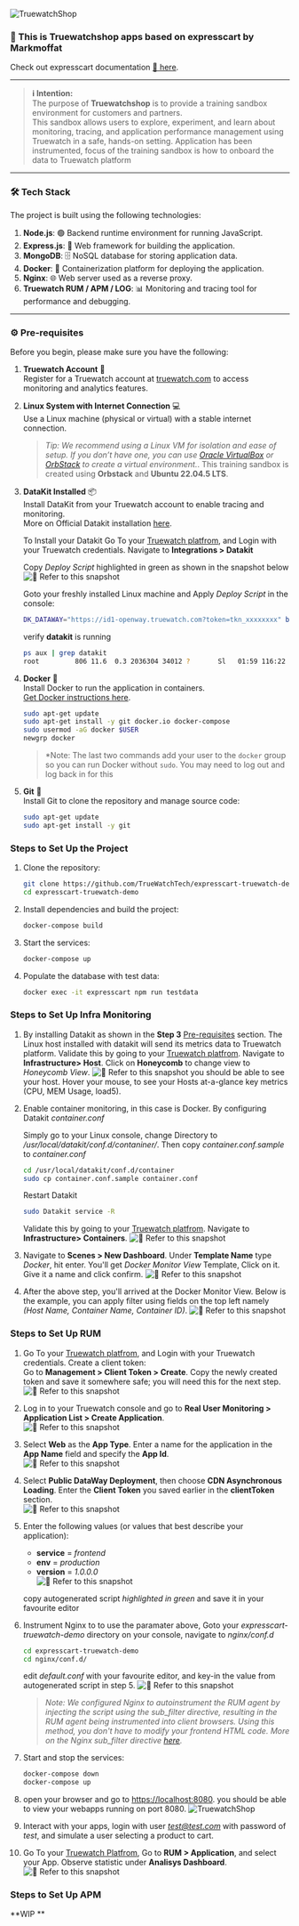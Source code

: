 ![TruewatchShop](./png/Truewatch-shop.png)

### 🌟 This is Truewatchshop apps based on expresscart by Markmoffat
Check out expresscart documentation [📖 here](https://github.com/mrvautin/expressCart/wiki).

---

> **ℹ️ Intention:**  
> The purpose of **Truewatchshop** is to provide a training sandbox environment for customers and partners.  
> This sandbox allows users to explore, experiment, and learn about monitoring, tracing, and application performance management using Truewatch in a safe, hands-on setting. Application has been instrumented, focus of the training sandbox is how to onboard the data to Truewatch platform

---

### 🛠️ Tech Stack

The project is built using the following technologies:

1. **Node.js**: 🟢 Backend runtime environment for running JavaScript.
2. **Express.js**: 🚀 Web framework for building the application.
3. **MongoDB**: 🗄️ NoSQL database for storing application data.
4. **Docker**: 🐳 Containerization platform for deploying the application.
5. **Nginx**: 🌐 Web server used as a reverse proxy.
6. **Truewatch RUM / APM / LOG**: 📊 Monitoring and tracing tool for performance and debugging. 

---

### ⚙️ Pre-requisites

Before you begin, please make sure you have the following:

1. **Truewatch Account** 📝  
   Register for a Truewatch account at [truewatch.com](https://id1-auth.truewatch.com/businessRegister) to access monitoring and analytics features.

2. **Linux System with Internet Connection** 💻  
   Use a Linux machine (physical or virtual) with a stable internet connection.  
   > *Tip: We recommend using a Linux VM for isolation and ease of setup. If you don’t have one, you can use [Oracle VirtualBox](https://www.virtualbox.org/) or [OrbStack](https://orbstack.dev/) to create a virtual environment.*. This training sandbox is created using **Orbstack** and **Ubuntu 22.04.5 LTS**. 

3. **DataKit Installed** 📦  
   Install DataKit from your Truewatch account to enable tracing and monitoring.  
   More on Official Datakit installation [here](https://docs.truewatch.com/datakit/datakit-install/).
   
   To Install your Datakit Go To your [Truewatch platfrom](https://id1-auth.truewatch.com), and Login with your Truewatch credentials. Navigate to **Integrations > Datakit**
   
   Copy *Deploy Script* highlighted in green as shown in the snapshot below
   ![📖 Refer to this snapshot](./png/datakit-1.png)
   
   Goto your freshly installed Linux machine and Apply *Deploy Script* in the console:
   ```bash
   DK_DATAWAY="https://id1-openway.truewatch.com?token=tkn_xxxxxxxx" bash -c "$(curl -L https://static.truewatch.com/datakit/install.sh)" 
   ```
   verify **datakit** is running
   ```bash
   ps aux | grep datakit
   root         806 11.6  0.3 2036304 34012 ?       Sl   01:59 116:22 /usr/local/datakit/externals/datakit-ebpf run --datakit-apiserver 0.0.0.0:9529 --hostname ubuntu --l7net-enabled httpflow --pprof-host 127.0.0.1 --pprof-port 6061 --netlog-metric --netlog-log --trace-env-list DK_BPFTRACE_SERVICE,DD_SERVICE,OTEL_SERVICE_NAME --enabled ebpf-net,ebpf-trace 
   ```
4. **Docker** 🐳  
   Install Docker to run the application in containers.  
   [Get Docker instructions here](https://docs.docker.com/get-docker/).

   ```bash
   sudo apt-get update
   sudo apt-get install -y git docker.io docker-compose
   sudo usermod -aG docker $USER
   newgrp docker
   ```
   > *Note: The last two commands add your user to the `docker` group so you can run Docker without `sudo`. You may need to log out and log back in for this

5. **Git** 🧰  
   Install Git to clone the repository and manage source code:
   ```bash
   sudo apt-get update
   sudo apt-get install -y git
   ```
### Steps to Set Up the Project

1. Clone the repository:
   ```bash
   git clone https://github.com/TrueWatchTech/expresscart-truewatch-demo
   cd expresscart-truewatch-demo
   ```
2. Install dependencies and build the project:
   ```bash
   docker-compose build
   ```
3. Start the services:
   ```bash
   docker-compose up
   ```
4. Populate the database with test data:
   ```bash
   docker exec -it expresscart npm run testdata
   ```
### Steps to Set Up Infra Monitoring

1. By installing Datakit as shown in the **Step 3** [Pre-requisites](#️-pre-requisites) section. 
   The Linux host installed with datakit will send its metrics data to Truewatch platform. 
   Validate this by going to your [Truewatch platfrom](https://id1-auth.truewatch.com). Navigate to **Infrastructure> Host**. Click on **Honeycomb** to change view to *Honeycomb View*. ![📖 Refer to this snapshot](./png/inframon-1.png)
   you should be able to see your host. Hover your mouse, to see your Hosts at-a-glance key metrics (CPU, MEM Usage, load5). 

2. Enable container monitoring, in this case is Docker. By configuring Datakit *container.conf*

   Simply go to your Linux console, change Directory to */usr/local/datakit/conf.d/contaniner/*. Then copy *container.conf.sample* to *container.conf*

   ```bash
   cd /usr/local/datakit/conf.d/container
   sudo cp container.conf.sample container.conf
   ```
   Restart Datakit

   ```bash
   sudo Datakit service -R
   ```

   Validate this by going to your [Truewatch platfrom](https://id1-auth.truewatch.com). Navigate to **Infrastructure> Containers**. ![📖 Refer to this snapshot](./png/inframon-2.png)

3. Navigate to **Scenes > New Dashboard**. Under **Template Name** type *Docker*, hit enter. You'll get *Docker Monitor View* Template, Click on it. Give it a name and click confirm. ![📖 Refer to this snapshot](./png/inframon-3.png)

4. After the above step, you'll arrived at the Docker Monitor View. Below is the example, you can apply filter using fields on the top left namely *(Host Name, Container Name, Container ID)*. ![📖 Refer to this snapshot](./png/inframon-4.png)



### Steps to Set Up RUM

1. Go To your [Truewatch platfrom](https://id1-auth.truewatch.com), and Login with your Truewatch credentials. 
Create a client token:  
   Go to **Management > Client Token > Create**. Copy the newly created token and save it somewhere safe; you will need this for the next step.  
   ![📖 Refer to this snapshot](./png/RUM-5.png)

2. Log in to your Truewatch console and go to **Real User Monitoring > Application List > Create Application**.  
   ![📖 Refer to this snapshot](./png/RUM-1.png)

3. Select **Web** as the **App Type**. Enter a name for the application in the **App Name** field and specify the **App Id**.  
   ![📖 Refer to this snapshot](./png/RUM-2.png)

4. Select **Public DataWay Deployment**, then choose **CDN Asynchronous Loading**. Enter the **Client Token** you saved earlier in the **clientToken** section.  
   ![📖 Refer to this snapshot](./png/RUM-6.png)

5. Enter the following values (or values that best describe your application):  
   - **service** = *frontend*  
   - **env** = *production*  
   - **version** = *1.0.0.0*  
   ![📖 Refer to this snapshot](./png/RUM-7.png)

   copy autogenerated script *highlighted in green* and save it in your favourite editor

6. Instrument Nginx to to use the paramater above, Goto your *expresscart-truewatch-demo* directory on your console, navigate to *nginx/conf.d*
   ```bash
   cd expresscart-truewatch-demo
   cd nginx/conf.d/
   ```
   edit *default.conf* with your favourite editor, and key-in the value from autogenerated script in step 5.
   ![📖 Refer to this snapshot](./png/RUM-8.png)
   > *Note: We configured Nginx to autoinstrument the RUM agent by injecting the script using the sub_filter directive, resulting in the RUM agent being instrumented into client browsers. Using this method, you don't have to modify your frontend HTML code. More on the Nginx sub_filter directive [here](https://nginx.org/en/docs/http/ngx_http_sub_module.html).*

7. Start and stop the services:
   ```bash
   docker-compose down
   docker-compose up
   ```
8. open your browser and go to [https://localhost:8080](https://localhost:8080). you should be able to view your webapps running on port 8080. ![TruewatchShop](./png/Truewatch-shop.png)

9. Interact with your apps, login with user *test@test.com* with password of *test*, and simulate a user selecting a product to cart. 

10. Go To your [Truewatch Platfrom](https://id1-auth.truewatch.com), Go to **RUM > Application**, and select your App. Observe statistic under **Analisys Dashboard**.
![📖 Refer to this snapshot](./png/RUM-9.png)

### Steps to Set Up APM

**WIP **